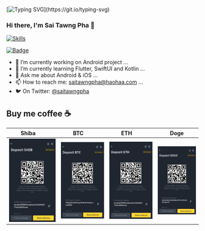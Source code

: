 [![Typing SVG](https://readme-typing-svg.demolab.com?font=Time+News+Roma&pause=1000&color=1AD1F7&background=FF37EA00&width=435&lines=Waiting+in+IT+is+killing+yourself...)](https://git.io/typing-svg)

### Hi there, I'm Sai Tawng Pha 👋

[![Skills](https://widget.realdeveloper.pro/api/top?stack=Kotlin,SwiftUI,Python)](https://github.com/saitawngpha)

[![Badge](https://widget.realdeveloper.pro/api/badge?title=Skills&badges=Swift,iOS,SwiftUI,Java,Kotlin,Android,Python)](https://github.com/saitawngpha)

- 🔭 I’m currently working on Android project ...
- 🌱 I’m currently learning Flutter, SwiftUI and Kotlin ...
- 💬 Ask me about Android & iOS ...
- 📫 How to reach me: saitawngpha@haohaa.com ...
- 🐦 On Twitter: [@saitawngpha](https://twitter.com/saitawngpha)

## Buy me coffee ☕️
| Shiba      | BTC      | ETH      | Doge |
|------------|-------------|-------------|-------------|
| <img src="donate/shib.JPG" width="100%"> | <img src="donate/btc.JPG" width="100%"> | <img src="donate/eth.JPG" width="100%"> | <img src="donate/doge.JPG" width="100%"> | 
